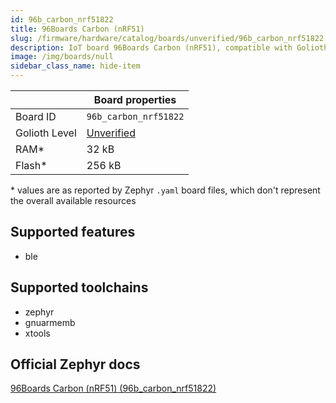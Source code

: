 ```yaml
---
id: 96b_carbon_nrf51822
title: 96Boards Carbon (nRF51)
slug: /firmware/hardware/catalog/boards/unverified/96b_carbon_nrf51822
description: IoT board 96Boards Carbon (nRF51), compatible with Golioth at unverified level.
image: /img/boards/null
sidebar_class_name: hide-item
---
```


[//]: # (This is an auto-generated file, do not edit! Changes to it will be lost upon re-generation)



|                | Board properties     |
| -------------  | -------------------- |
| Board ID       | `96b_carbon_nrf51822` |
| Golioth Level  | [Unverified](/firmware/hardware#unverified-boards) |
| RAM*           | 32 kB |
| Flash*         | 256 kB |

\* values are as reported by Zephyr `.yaml` board files, which don't represent the overall available resources



## Supported features

* ble

## Supported toolchains

* zephyr
* gnuarmemb
* xtools

## Official Zephyr docs

[96Boards Carbon (nRF51) (96b_carbon_nrf51822)](https://docs.zephyrproject.org/latest/boards/96boards/carbon/doc/index.html)
